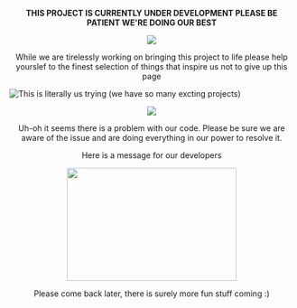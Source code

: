 <p align="center">
<b>THIS PROJECT IS CURRENTLY UNDER DEVELOPMENT PLEASE BE PATIENT WE'RE DOING OUR BEST</b>

<p align="center">
<img src="https://i.pinimg.com/originals/e9/b5/f4/e9b5f449972d1ca99bd278993b8d6406.gif">

<p align="center">
While we are tirelessly working on bringing this project to life please help yourslef to the finest selection of things that inspire us not to give up this page

![This is literally us trying (we have so many excting projects)](https://64.media.tumblr.com/39f00b1eaf1970f4b85c8cb31e4ddfd5/2b08b5822b5c048b-bf/s2048x3072/218086c8aa9da870e0209e96667553d7d1b801e8.jpg)
<p align="center">

<p align="center">
<img src="https://i.pinimg.com/originals/ce/7a/3c/ce7a3ca09e9c4323835cfa625a483daa.gif">

<p align="center">
Uh-oh it seems there is a problem with our code. Please be sure we are aware of the issue and are doing everything in our power to resolve it.
<p align="center">
Here is a message for our developers
<p align="center">
<img width="300" height="200" src="https://i.pinimg.com/564x/29/b4/19/29b41937bdd89b77f2b928f8228d7abb.jpg">

<p align="center">
Please come back later, there is surely more fun stuff coming :)


